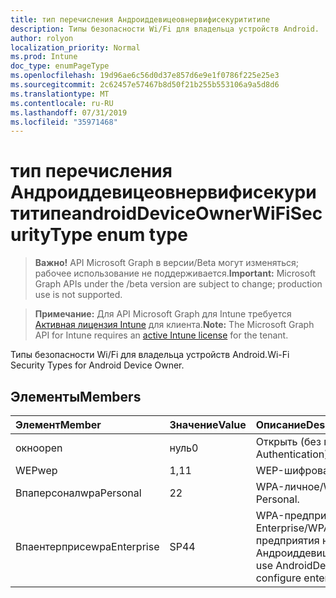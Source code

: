 ```yaml
---
title: тип перечисления Андроиддевицеовнервифисекурититипе
description: Типы безопасности Wi/Fi для владельца устройств Android.
author: rolyon
localization_priority: Normal
ms.prod: Intune
doc_type: enumPageType
ms.openlocfilehash: 19d96ae6c56d0d37e857d6e9e1f0786f225e25e3
ms.sourcegitcommit: 2c62457e57467b8d50f21b255b553106a9a5d8d6
ms.translationtype: MT
ms.contentlocale: ru-RU
ms.lasthandoff: 07/31/2019
ms.locfileid: "35971468"
---
```

# <a name="androiddeviceownerwifisecuritytype-enum-type"></a><span data-ttu-id="d0977-103">тип перечисления Андроиддевицеовнервифисекурититипе</span><span class="sxs-lookup"><span data-stu-id="d0977-103">androidDeviceOwnerWiFiSecurityType enum type</span></span>

> <span data-ttu-id="d0977-104">**Важно!** API Microsoft Graph в версии/Beta могут изменяться; рабочее использование не поддерживается.</span><span class="sxs-lookup"><span data-stu-id="d0977-104">**Important:** Microsoft Graph APIs under the /beta version are subject to change; production use is not supported.</span></span>

> <span data-ttu-id="d0977-105">**Примечание:** Для API Microsoft Graph для Intune требуется [Активная лицензия Intune](https://go.microsoft.com/fwlink/?linkid=839381) для клиента.</span><span class="sxs-lookup"><span data-stu-id="d0977-105">**Note:** The Microsoft Graph API for Intune requires an [active Intune license](https://go.microsoft.com/fwlink/?linkid=839381) for the tenant.</span></span>

<span data-ttu-id="d0977-106">Типы безопасности Wi/Fi для владельца устройств Android.</span><span class="sxs-lookup"><span data-stu-id="d0977-106">Wi-Fi Security Types for Android Device Owner.</span></span>

## <a name="members"></a><span data-ttu-id="d0977-107">Элементы</span><span class="sxs-lookup"><span data-stu-id="d0977-107">Members</span></span>
|<span data-ttu-id="d0977-108">Элемент</span><span class="sxs-lookup"><span data-stu-id="d0977-108">Member</span></span>|<span data-ttu-id="d0977-109">Значение</span><span class="sxs-lookup"><span data-stu-id="d0977-109">Value</span></span>|<span data-ttu-id="d0977-110">Описание</span><span class="sxs-lookup"><span data-stu-id="d0977-110">Description</span></span>|
|:---|:---|:---|
|<span data-ttu-id="d0977-111">окно</span><span class="sxs-lookup"><span data-stu-id="d0977-111">open</span></span>|<span data-ttu-id="d0977-112">нуль</span><span class="sxs-lookup"><span data-stu-id="d0977-112">0</span></span>|<span data-ttu-id="d0977-113">Открыть (без проверки подлинности).</span><span class="sxs-lookup"><span data-stu-id="d0977-113">Open (No Authentication).</span></span>|
|<span data-ttu-id="d0977-114">WEP</span><span class="sxs-lookup"><span data-stu-id="d0977-114">wep</span></span>|<span data-ttu-id="d0977-115">1,1</span><span class="sxs-lookup"><span data-stu-id="d0977-115">1</span></span>|<span data-ttu-id="d0977-116">WEP-шифрование.</span><span class="sxs-lookup"><span data-stu-id="d0977-116">WEP Encryption.</span></span>|
|<span data-ttu-id="d0977-117">Впаперсонал</span><span class="sxs-lookup"><span data-stu-id="d0977-117">wpaPersonal</span></span>|<span data-ttu-id="d0977-118">2</span><span class="sxs-lookup"><span data-stu-id="d0977-118">2</span></span>|<span data-ttu-id="d0977-119">WPA-личное/WPA2-личное.</span><span class="sxs-lookup"><span data-stu-id="d0977-119">WPA-Personal/WPA2-Personal.</span></span>|
|<span data-ttu-id="d0977-120">Впаентерприсе</span><span class="sxs-lookup"><span data-stu-id="d0977-120">wpaEnterprise</span></span>|<span data-ttu-id="d0977-121">SP4</span><span class="sxs-lookup"><span data-stu-id="d0977-121">4</span></span>|<span data-ttu-id="d0977-122">WPA-предприятие/WPA2-предприятие.</span><span class="sxs-lookup"><span data-stu-id="d0977-122">WPA-Enterprise/WPA2-Enterprise.</span></span> <span data-ttu-id="d0977-123">Для настройки параметров предприятия необходимо использовать тип Андроиддевицеовнерентерприсевификонфигуратион.</span><span class="sxs-lookup"><span data-stu-id="d0977-123">Must use AndroidDeviceOwnerEnterpriseWifiConfiguration type to configure enterprise options.</span></span>|






